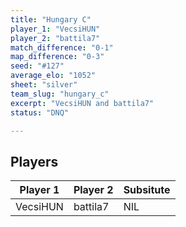 ```yaml
---
title: "Hungary C"
player_1: "VecsiHUN"
player_2: "battila7"
match_difference: "0-1"
map_difference: "0-3"
seed: "#127"
average_elo: "1052"
sheet: "silver"
team_slug: "hungary_c"
excerpt: "VecsiHUN and battila7"
status: "DNQ"

---
```

## Players

| Player 1 | Player 2 | Subsitute |
| -- | -- | -- |
| VecsiHUN | battila7 | NIL |
